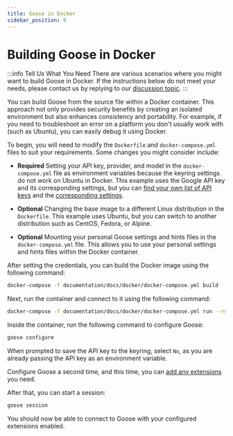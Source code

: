 ```yaml
---
title: Goose in Docker
sidebar_position: 9
---
```


# Building Goose in Docker

:::info Tell Us What You Need
There are various scenarios where you might want to build Goose in Docker. If the instructions below do not meet your needs, please contact us by replying to our [discussion topic](https://github.com/block/goose/discussions/1496).
:::


You can build Goose from the source file within a Docker container. This approach not only provides security benefits by creating an isolated environment but also enhances consistency and portability. For example, if you need to troubleshoot an error on a platform you don't usually work with (such as Ubuntu), you can easily debug it using Docker.

To begin, you will need to modify the `Dockerfile` and `docker-compose.yml` files to suit your requirements. Some changes you might consider include:

- **Required** Setting your API key, provider, and model in the `docker-compose.yml` file as environment variables because the keyring settings do not work on Ubuntu in Docker. This example uses the Google API key and its corresponding settings, but you can [find your own list of API keys](https://github.com/block/goose/blob/main/ui/desktop/src/components/settings/models/hardcoded_stuff.tsx) and the [corresponding settings](https://github.com/block/goose/blob/main/ui/desktop/src/components/settings/models/hardcoded_stuff.tsx).

- **Optional** Changing the base image to a different Linux distribution in the `Dockerfile`. This example uses Ubuntu, but you can switch to another distribution such as CentOS, Fedora, or Alpine.

- **Optional** Mounting your personal Goose settings and hints files in the `docker-compose.yml` file. This allows you to use your personal settings and hints files within the Docker container.

 

After setting the credentials, you can build the Docker image using the following command:

```bash
docker-compose -f documentation/docs/docker/docker-compose.yml build
```

Next, run the container and connect to it using the following command:

```bash
docker-compose -f documentation/docs/docker/docker-compose.yml run --rm goose-cli
```

Inside the container, run the following command to configure Goose:

```bash
goose configure
```

When prompted to save the API key to the keyring, select `No`, as you are already passing the API key as an environment variable.

Configure Goose a second time, and this time, you can [add any extensions](/docs/getting-started/using-extensions) you need.

After that, you can start a session:

```bash
goose session
```

You should now be able to connect to Goose with your configured extensions enabled.